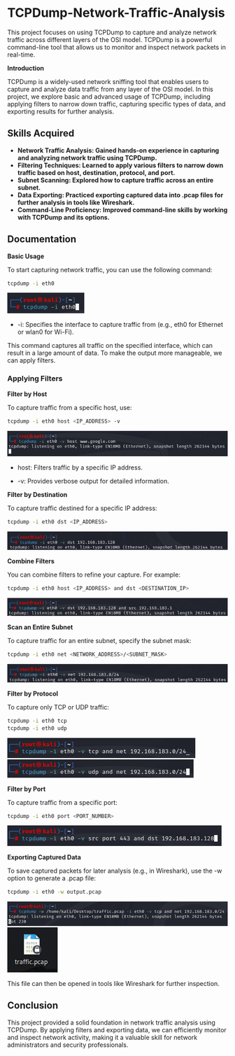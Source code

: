 # TCPDump-Network-Traffic-Analysis

This project focuses on using TCPDump to capture and analyze network traffic across different layers of the OSI model. TCPDump is a powerful command-line tool that allows us to monitor and inspect network packets in real-time.

**Introduction**

TCPDump is a widely-used network sniffing tool that enables users to capture and analyze data traffic from any layer of the OSI model. In this project, we explore basic and advanced usage of TCPDump, including applying filters to narrow down traffic, capturing specific types of data, and exporting results for further analysis.

## Skills Acquired

- **Network Traffic Analysis: Gained hands-on experience in capturing and analyzing network traffic using TCPDump.**
- **Filtering Techniques: Learned to apply various filters to narrow down traffic based on host, destination, protocol, and port.**
- **Subnet Scanning: Explored how to capture traffic across an entire subnet.**
- **Data Exporting: Practiced exporting captured data into .pcap files for further analysis in tools like Wireshark.**
- **Command-Line Proficiency: Improved command-line skills by working with TCPDump and its options.**

## Documentation

**Basic Usage**

To start capturing network traffic, you can use the following command:

```sh
tcpdump -i eth0
```
![Img1](./images/1.png)

- -i: Specifies the interface to capture traffic from (e.g., eth0 for Ethernet or wlan0 for Wi-Fi).

This command captures all traffic on the specified interface, which can result in a large amount of data. To make the output more manageable, we can apply filters.

### Applying Filters

**Filter by Host**

To capture traffic from a specific host, use:

```sh
tcpdump -i eth0 host <IP_ADDRESS> -v
```
![Img2](./images/2.png)

- host: Filters traffic by a specific IP address.

- -v: Provides verbose output for detailed information.

**Filter by Destination**

To capture traffic destined for a specific IP address:

```sh
tcpdump -i eth0 dst <IP_ADDRESS>
```
![Img3](./images/3.png)

**Combine Filters**

You can combine filters to refine your capture. For example:

```sh
tcpdump -i eth0 host <IP_ADDRESS> and dst <DESTINATION_IP>
```
![Img4](./images/4.png)

**Scan an Entire Subnet**
   
To capture traffic for an entire subnet, specify the subnet mask:

```sh
tcpdump -i eth0 net <NETWORK_ADDRESS>/<SUBNET_MASK>
```
![Img5](./images/5.png)

**Filter by Protocol**
   
To capture only TCP or UDP traffic:

```sh
tcpdump -i eth0 tcp
tcpdump -i eth0 udp
```
![Img6](./images/6.png)
![Img7](./images/7.png)

**Filter by Port**

To capture traffic from a specific port:

```sh
tcpdump -i eth0 port <PORT_NUMBER>
```
![Img8](./images/8.png)

**Exporting Captured Data**

To save captured packets for later analysis (e.g., in Wireshark), use the -w option to generate a .pcap file:

```sh
tcpdump -i eth0 -w output.pcap
```
![Img9](./images/9.png)
![Img10](./images/10.png)

This file can then be opened in tools like Wireshark for further inspection.

## Conclusion

This project provided a solid foundation in network traffic analysis using TCPDump. By applying filters and exporting data, we can efficiently monitor and inspect network activity, making it a valuable skill for network administrators and security professionals.

